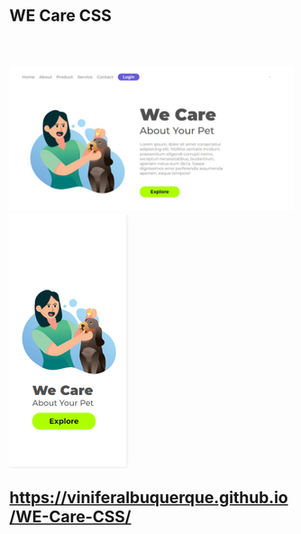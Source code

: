 <h1>WE Care CSS<h1>
<br>
<img src="https://raw.githubusercontent.com/ViniFerAlbuquerque/WE-Care-CSS/993be048025c3f155c26563ade253318dc0dead7/We%20Care.jpeg">
<img src="https://raw.githubusercontent.com/ViniFerAlbuquerque/WE-Care-CSS/993be048025c3f155c26563ade253318dc0dead7/We%20Care%20Mobile.png">

https://viniferalbuquerque.github.io/WE-Care-CSS/
